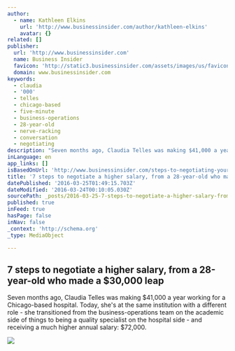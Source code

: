 ```yaml
---
author:
  - name: Kathleen Elkins
    url: 'http://www.businessinsider.com/author/kathleen-elkins'
    avatar: {}
related: []
publisher:
  url: 'http://www.businessinsider.com'
  name: Business Insider
  favicon: 'http://static3.businessinsider.com/assets/images/us/favicons/favicon.ico?v=zXXjpe0lwg'
  domain: www.businessinsider.com
keywords:
  - claudia
  - '000'
  - telles
  - chicago-based
  - five-minute
  - business-operations
  - 28-year-old
  - nerve-racking
  - conversation
  - negotiating
description: "Seven months ago, Claudia Telles was making $41,000 a year working for a Chicago-based hospital. Today, she's at the same institution with a different role - she transitioned from the business-operations team on the academic side of things to being a quality specialist on the hospital side - and receiving a much higher annual salary: $72,000."
inLanguage: en
app_links: []
isBasedOnUrl: 'http://www.businessinsider.com/steps-to-negotiating-your-salary-2016-3'
title: '7 steps to negotiate a higher salary, from a 28-year-old who made a $30,000 leap'
datePublished: '2016-03-25T01:49:15.703Z'
dateModified: '2016-03-24T00:10:05.030Z'
sourcePath: _posts/2016-03-25-7-steps-to-negotiate-a-higher-salary-from-a-28-year-old-who.md
published: true
inFeed: true
hasPage: false
inNav: false
_context: 'http://schema.org'
_type: MediaObject

---
```

<article style=""><h1>7 steps to negotiate a higher salary, from a 28-year-old who made a $30,000 leap</h1><p>Seven months ago, Claudia Telles was making $41,000 a year working for a Chicago-based hospital. Today, she's at the same institution with a different role - she transitioned from the business-operations team on the academic side of things to being a quality specialist on the hospital side - and receiving a much higher annual salary: $72,000.</p><img src="http://static4.businessinsider.com/image/56eaceb652bcd01b008b7034-1081-541/20150227_234432.jpg" /></article>